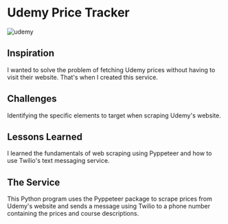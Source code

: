 # Udemy Price Tracker

![udemy](https://github.com/user-attachments/assets/0303a0ef-6397-4dc4-9e1e-426d44d4e748)

## Inspiration

I wanted to solve the problem of fetching Udemy prices without having to visit their website. That's when I created this service.

## Challenges

Identifying the specific elements to target when scraping Udemy's website.

## Lessons Learned

I learned the fundamentals of web scraping using Pyppeteer and how to use Twilio's text messaging service.

## The Service

This Python program uses the Pyppeteer package to scrape prices from Udemy's website and sends a message using Twilio to a phone number containing the prices and course descriptions.
